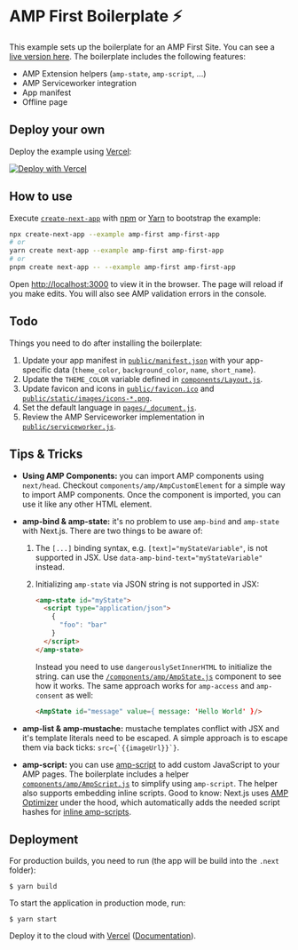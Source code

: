 # AMP First Boilerplate ⚡

This example sets up the boilerplate for an AMP First Site. You can see a [live version here](https://my-next-app.sebastianbenz.vercel.app). The boilerplate includes the following features:

- AMP Extension helpers (`amp-state`, `amp-script`, ...)
- AMP Serviceworker integration
- App manifest
- Offline page

## Deploy your own

Deploy the example using [Vercel](https://vercel.com?utm_source=github&utm_medium=readme&utm_campaign=next-example):

[![Deploy with Vercel](https://vercel.com/button)](https://vercel.com/new/git/external?repository-url=https://github.com/vercel/next.js/tree/canary/examples/amp-first&project-name=amp-first&repository-name=amp-first)

## How to use

Execute [`create-next-app`](https://github.com/vercel/next.js/tree/canary/packages/create-next-app) with [npm](https://docs.npmjs.com/cli/init) or [Yarn](https://yarnpkg.com/lang/en/docs/cli/create/) to bootstrap the example:

```bash
npx create-next-app --example amp-first amp-first-app
# or
yarn create next-app --example amp-first amp-first-app
# or
pnpm create next-app -- --example amp-first amp-first-app
```

Open [http://localhost:3000](http://localhost:3000) to view it in the browser. The page will reload if you make edits. You will also see AMP validation errors in the console.

## Todo

Things you need to do after installing the boilerplate:

1. Update your app manifest in [`public/manifest.json`](public/manifest.json) with your app-specific data (`theme_color`, `background_color`, `name`, `short_name`).
2. Update the `THEME_COLOR` variable defined in [`components/Layout.js`](components/Layout.js).
3. Update favicon and icons in [`public/favicon.ico`](public/favicon.ico) and [`public/static/images/icons-*.png`](public/static/images).
4. Set the default language in [`pages/_document.js`](pages/_document.js).
5. Review the AMP Serviceworker implementation in [`public/serviceworker.js`](public/serviceworker.js).

## Tips & Tricks

- **Using AMP Components:** you can import AMP components using `next/head`. Checkout `components/amp/AmpCustomElement` for a simple way to import AMP components. Once the component is imported, you can use it like any other HTML element.
- **amp-bind & amp-state:** it's no problem to use `amp-bind` and `amp-state` with Next.js. There are two things to be aware of:

  1.  The `[...]` binding syntax, e.g. `[text]="myStateVariable"`, is not supported in JSX. Use `data-amp-bind-text="myStateVariable"` instead.
  2.  Initializing `amp-state` via JSON string is not supported in JSX:

      ```html
      <amp-state id="myState">
        <script type="application/json">
          {
            "foo": "bar"
          }
        </script>
      </amp-state>
      ```

      Instead you need to use `dangerouslySetInnerHTML` to initialize the string. can use the [`/components/amp/AmpState.js`](components/amp/AmpState.js) component to see how it works. The same approach works for `amp-access` and `amp-consent` as well:

      ```html
      <AmpState id="message" value={ message: 'Hello World' }/>
      ```

- **amp-list & amp-mustache:** mustache templates conflict with JSX and it's template literals need to be escaped. A simple approach is to escape them via back ticks: `` src={`{{imageUrl}}`} ``.
- **amp-script:** you can use [amp-script](https://amp.dev/documentation/components/amp-script/) to add custom JavaScript to your AMP pages. The boilerplate includes a helper [`components/amp/AmpScript.js`](components/amp/AmpScript.js) to simplify using `amp-script`. The helper also supports embedding inline scripts. Good to know: Next.js uses [AMP Optimizer](https://github.com/ampproject/amp-toolbox/tree/master/packages/optimizer) under the hood, which automatically adds the needed script hashes for [inline amp-scripts](https://amp.dev/documentation/components/amp-script/#load-javascript-from-a-local-element).

## Deployment

For production builds, you need to run (the app will be build into the `.next` folder):

```shell
$ yarn build
```

To start the application in production mode, run:

```shell
$ yarn start
```

Deploy it to the cloud with [Vercel](https://vercel.com/new?utm_source=github&utm_medium=readme&utm_campaign=next-example) ([Documentation](https://nextjs.org/docs/deployment)).
